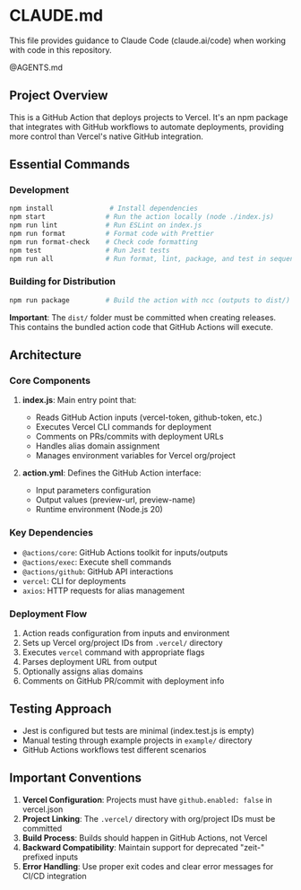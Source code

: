 # CLAUDE.md

This file provides guidance to Claude Code (claude.ai/code) when working with code in this repository.

@AGENTS.md

## Project Overview

This is a GitHub Action that deploys projects to Vercel. It's an npm package that integrates with GitHub workflows to automate deployments, providing more control than Vercel's native GitHub integration.

## Essential Commands

### Development
```bash
npm install              # Install dependencies
npm start               # Run the action locally (node ./index.js)
npm run lint            # Run ESLint on index.js
npm run format          # Format code with Prettier
npm run format-check    # Check code formatting
npm test                # Run Jest tests
npm run all             # Run format, lint, package, and test in sequence
```

### Building for Distribution
```bash
npm run package         # Build the action with ncc (outputs to dist/)
```

**Important**: The `dist/` folder must be committed when creating releases. This contains the bundled action code that GitHub Actions will execute.

## Architecture

### Core Components

1. **index.js**: Main entry point that:
   - Reads GitHub Action inputs (vercel-token, github-token, etc.)
   - Executes Vercel CLI commands for deployment
   - Comments on PRs/commits with deployment URLs
   - Handles alias domain assignment
   - Manages environment variables for Vercel org/project

2. **action.yml**: Defines the GitHub Action interface:
   - Input parameters configuration
   - Output values (preview-url, preview-name)
   - Runtime environment (Node.js 20)

### Key Dependencies
- `@actions/core`: GitHub Actions toolkit for inputs/outputs
- `@actions/exec`: Execute shell commands
- `@actions/github`: GitHub API interactions
- `vercel`: CLI for deployments
- `axios`: HTTP requests for alias management

### Deployment Flow
1. Action reads configuration from inputs and environment
2. Sets up Vercel org/project IDs from `.vercel/` directory
3. Executes `vercel` command with appropriate flags
4. Parses deployment URL from output
5. Optionally assigns alias domains
6. Comments on GitHub PR/commit with deployment info

## Testing Approach

- Jest is configured but tests are minimal (index.test.js is empty)
- Manual testing through example projects in `example/` directory
- GitHub Actions workflows test different scenarios

## Important Conventions

1. **Vercel Configuration**: Projects must have `github.enabled: false` in vercel.json
2. **Project Linking**: The `.vercel/` directory with org/project IDs must be committed
3. **Build Process**: Builds should happen in GitHub Actions, not Vercel
4. **Backward Compatibility**: Maintain support for deprecated "zeit-" prefixed inputs
5. **Error Handling**: Use proper exit codes and clear error messages for CI/CD integration
